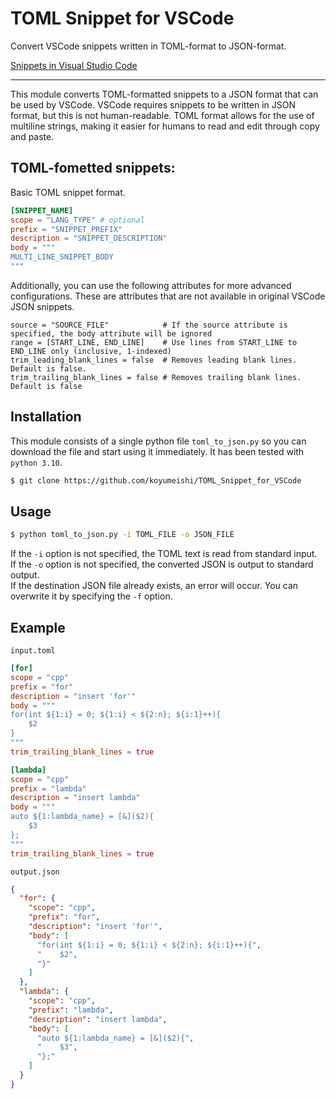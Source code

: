 # TOML Snippet for VSCode
Convert VSCode snippets written in TOML-format to JSON-format.

[Snippets in Visual Studio Code](https://code.visualstudio.com/docs/editor/userdefinedsnippets)

---

This module converts TOML-formatted snippets to a JSON format
that can be used by VSCode. VSCode requires snippets to be written
in JSON format, but this is not human-readable.
TOML format allows for the use of multiline strings,
making it easier for humans to read and edit through copy and paste.

## TOML-fometted snippets:
Basic TOML snippet format. 

```toml
[SNIPPET_NAME]
scope = "LANG_TYPE" # optional
prefix = "SNIPPET_PREFIX"
description = "SNIPPET_DESCRIPTION"
body = """
MULTI_LINE_SNIPPET_BODY
"""
```

Additionally, you can use the following attributes for more advanced
configurations. These are attributes that are not available in
original VSCode JSON snippets.

```
source = "SOURCE_FILE"            # If the source attribute is specified, the body attribute will be ignored
range = [START_LINE, END_LINE]    # Use lines from START_LINE to END_LINE only (inclusive, 1-indexed)
trim_leading_blank_lines = false  # Removes leading blank lines. Default is false.
trim_trailing_blank_lines = false # Removes trailing blank lines. Default is false
```


## Installation

This module consists of a single python file `toml_to_json.py` so you can download
the file and start using it immediately. It has been tested with `python 3.10`.

```bash
$ git clone https://github.com/koyumeishi/TOML_Snippet_for_VSCode
```

## Usage
```bash
$ python toml_to_json.py -i TOML_FILE -o JSON_FILE
```

If the `-i` option is not specified, the TOML text is read from standard input.  
If the `-o` option is not specified, the converted JSON is output to standard output.  
If the destination JSON file already exists, an error will occur. 
You can overwrite it by specifying the `-f` option.


## Example

`input.toml`
```toml
[for]
scope = "cpp"
prefix = "for"
description = "insert 'for'"
body = """
for(int ${1:i} = 0; ${1:i} < ${2:n}; ${i:1}++){
    $2
}
"""
trim_trailing_blank_lines = true

[lambda]
scope = "cpp"
prefix = "lambda"
description = "insert lambda"
body = """
auto ${1:lambda_name} = [&]($2){
    $3
};
"""
trim_trailing_blank_lines = true
```

`output.json`
```json
{
  "for": {
    "scope": "cpp",
    "prefix": "for",
    "description": "insert 'for'",
    "body": [
      "for(int ${1:i} = 0; ${1:i} < ${2:n}; ${i:1}++){",
      "    $2",
      "}"
    ]
  },
  "lambda": {
    "scope": "cpp",
    "prefix": "lambda",
    "description": "insert lambda",
    "body": [
      "auto ${1:lambda_name} = [&]($2){",
      "    $3",
      "};"
    ]
  }
}
```


